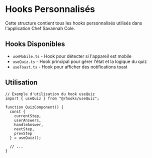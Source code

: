 # Hooks Personnalisés

Cette structure contient tous les hooks personnalisés utilisés dans l'application Chef Savannah Cole.

## Hooks Disponibles

- `useMobile.ts` - Hook pour détecter si l'appareil est mobile
- `useQuiz.ts` - Hook principal pour gérer l'état et la logique du quiz
- `useToast.ts` - Hook pour afficher des notifications toast

## Utilisation

```tsx
// Exemple d'utilisation du hook useQuiz
import { useQuiz } from "@/hooks/useQuiz";

function QuizComponent() {
  const { 
    currentStep,
    userAnswers,
    handleAnswer,
    nextStep,
    prevStep
  } = useQuiz();
  
  // ...
}
```